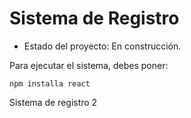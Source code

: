 <h1>Sistema de Registro</h1>

- Estado del proyecto: En construcción. 

Para ejecutar el sistema, debes poner:

```npm installa react```

Sistema de registro 2
